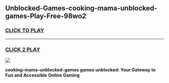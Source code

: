 
## Unblocked-Games-cooking-mama-unblocked-games-Play-Free-98wo2
<h3>
<a href="https://premium76.site?title=cooking-mama-unblocked-games&ref=18A">CLICK TO PLAY</a></h3>
<hr>

<h3>
<a href="https://premium76.site?title=cooking-mama-unblocked-games&ref=18A">CLICK 2 PLAY</a>
  
</h3>

<a href="https://premium76.site?title=cooking-mama-unblocked-games&ref=18A"><img src="https://clearcache.store/games.png"></a>


**cooking-mama-unblocked-games games unblocked: Your Gateway to Fun and Accessible Online Gaming**
